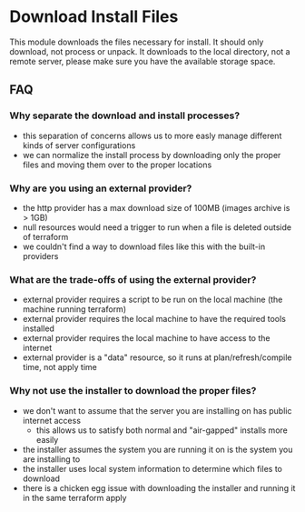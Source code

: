 # Download Install Files

This module downloads the files necessary for install.
It should only download, not process or unpack.
It downloads to the local directory, not a remote server, please make sure you have the available storage space.

## FAQ

### Why separate the download and install processes?

- this separation of concerns allows us to more easly manage different kinds of server configurations
- we can normalize the install process by downloading only the proper files and moving them over to the proper locations

### Why are you using an external provider?

- the http provider has a max download size of 100MB (images archive is > 1GB)
- null resources would need a trigger to run when a file is deleted outside of terraform
- we couldn't find a way to download files like this with the built-in providers

### What are the trade-offs of using the external provider?

- external provider requires a script to be run on the local machine (the machine running terraform)
- external provider requires the local machine to have the required tools installed
- external provider requires the local machine to have access to the internet
- external provider is a "data" resource, so it runs at plan/refresh/compile time, not apply time

### Why not use the installer to download the proper files?

- we don't want to assume that the server you are installing on has public internet access
  - this allows us to satisfy both normal and "air-gapped" installs more easily
- the installer assumes the system you are running it on is the system you are installing to
- the installer uses local system information to determine which files to download
- there is a chicken egg issue with downloading the installer and running it in the same terraform apply
